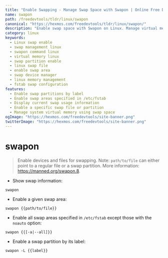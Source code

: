 ```yaml
---
title: "Enable Swapping - Manage Swap Space with Swapon | Online Free DevTools by Hexmos"
name: swapon
path: /freedevtools/tldr/linux/swapon
canonical: "https://hexmos.com/freedevtools/tldr/linux/swapon/"
description: "Enable swap space with Swapon on Linux. Manage virtual memory and improve system performance by enabling devices and files for swapping. Free online tool, no registration required."
category: linux
keywords:
  - Linux swap enable
  - swap management linux
  - swapon command linux
  - virtual memory linux
  - swap partition enable
  - linux swap file
  - enable swap area
  - swap device manager
  - linux memory management
  - fstab swap configuration
features:
  - Enable swap partitions by label
  - Enable swap areas specified in /etc/fstab
  - Display current swap usage information
  - Enable a specific swap file or partition
  - Manage system virtual memory using swap space
ogImage: "https://hexmos.com/freedevtools/site-banner.png"
twitterImage: "https://hexmos.com/freedevtools/site-banner.png"
---
```


# swapon

> Enable devices and files for swapping.
> Note: `path/to/file` can either point to a regular file or a swap partition.
> More information: <https://manned.org/swapon.8>.

- Show swap information:

`swapon`

- Enable a given swap area:

`swapon {{path/to/file}}`

- Enable all swap areas specified in `/etc/fstab` except those with the `noauto` option:

`swapon {{[-a|--all]}}`

- Enable a swap partition by its label:

`swapon -L {{label}}`
